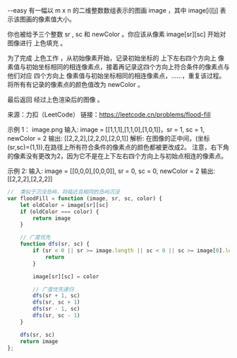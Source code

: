 --easy
有一幅以 m x n 的二维整数数组表示的图画 image ，其中 image[i][j] 表示该图画的像素值大小。

你也被给予三个整数 sr ,  sc 和 newColor 。你应该从像素 image[sr][sc] 开始对图像进行 上色填充 。

为了完成 上色工作 ，从初始像素开始，记录初始坐标的 上下左右四个方向上 像素值与初始坐标相同的相连像素点，接着再记录这四个方向上符合条件的像素点与他们对应 四个方向上 像素值与初始坐标相同的相连像素点，……，重复该过程。将所有有记录的像素点的颜色值改为 newColor 。

最后返回 经过上色渲染后的图像 。

来源：力扣（LeetCode）
链接：https://leetcode.cn/problems/flood-fill

示例 1：
image.png
输入: image = [[1,1,1],[1,1,0],[1,0,1]]，sr = 1, sc = 1, newColor = 2
输出: [[2,2,2],[2,2,0],[2,0,1]]
解析: 在图像的正中间，(坐标(sr,sc)=(1,1)),在路径上所有符合条件的像素点的颜色都被更改成2。
注意，右下角的像素没有更改为2，因为它不是在上下左右四个方向上与初始点相连的像素点。

示例 2:
输入: image = [[0,0,0],[0,0,0]], sr = 0, sc = 0, newColor = 2
输出: [[2,2,2],[2,2,2]]

```javascript
//  类似于沉没岛屿，将临近且相同的岛屿沉没
var floodFill = function (image, sr, sc, color) {
    let oldColor = image[sr][sc]
    if (oldColor === color) {
        return image
    }

    // 广度优先
    function dfs(sr, sc) {
        if (sr < 0 || sr >= image.length || sc < 0 || sc >= image[0].length || image[sr][sc] !== oldColor) {
            return
        }

        image[sr][sc] = color

        // 广度优先递归
        dfs(sr + 1, sc)
        dfs(sr, sc + 1)
        dfs(sr - 1, sc)
        dfs(sr, sc - 1)
    }

    dfs(sr, sc)
    return image
};
```